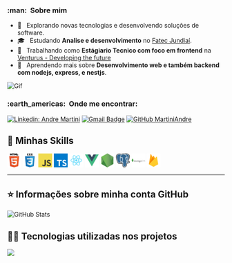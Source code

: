 <div style="display: inline-block">
<h3> :man: &nbsp;Sobre mim </h3>

- 🤔 &nbsp; Explorando novas tecnologias e desenvolvendo soluções de software.
- 🎓 &nbsp; Estudando **Analise e desenvolvimento** no <a href="http://fatecjd.edu.br/">Fatec Jundiaí</a>.
- 💼 &nbsp; Trabalhando como **Estágiario Tecnico com foco em frontend** na <a href="https://venturus.org.br/">Venturus - Developing the future</a>
- 🌱 &nbsp; Aprendendo mais sobre **Desenvolvimento web e também backend com nodejs, express, e nestjs**.
<img src="https://www.gifcen.com/wp-content/uploads/2021/02/demon-slayer-gif-1.gif" alt="Gif"/>
<h3> :earth_americas: &nbsp;Onde me encontrar: </h3> 

[![Linkedin: Andre Martini](https://img.shields.io/badge/-andremartini-blue?style=flat-square&logo=Linkedin&logoColor=white&link=https://www.linkedin.com/in/andr%C3%A9-martini-70b14b192/)](https://www.linkedin.com/in/andr%C3%A9-martini-70b14b192/)
[![Gmail Badge](https://img.shields.io/badge/-andremartini.10@gmail.com-006bed?style=flat-square&logo=Gmail&logoColor=white&link=mailto:andremartini.10@gmail.com)](mailto:andremartini.10@gmail.com)
[![GitHub MartiniAndre]( https://img.shields.io/github/followers/martiniandre?label=follow&style=social)](https://github.com/martiniandre)



## 🚀 Minhas Skills

<code><img height="32" src="https://raw.githubusercontent.com/github/explore/80688e429a7d4ef2fca1e82350fe8e3517d3494d/topics/html/html.png" alt="HTML5"/></code>
<code><img height="32" src="https://raw.githubusercontent.com/github/explore/80688e429a7d4ef2fca1e82350fe8e3517d3494d/topics/css/css.png" alt="CSS"/></code>
<code><img height="32" src="https://raw.githubusercontent.com/github/explore/80688e429a7d4ef2fca1e82350fe8e3517d3494d/topics/javascript/javascript.png" alt="Javascript"/></code>
<code><img height="32" src="https://raw.githubusercontent.com/github/explore/80688e429a7d4ef2fca1e82350fe8e3517d3494d/topics/typescript/typescript.png" alt="Typescript"/></code>
<code><img height="32" src="https://raw.githubusercontent.com/github/explore/80688e429a7d4ef2fca1e82350fe8e3517d3494d/topics/react/react.png" alt="React"/></code>
<code><img height="32" src="https://raw.githubusercontent.com/github/explore/80688e429a7d4ef2fca1e82350fe8e3517d3494d/topics/vue/vue.png" alt="Vue"/></code>
<code><img height="32" src="https://raw.githubusercontent.com/github/explore/80688e429a7d4ef2fca1e82350fe8e3517d3494d/topics/nodejs/nodejs.png" alt="Nodejs"/></code>
<code><img height="32" src="https://raw.githubusercontent.com/github/explore/80688e429a7d4ef2fca1e82350fe8e3517d3494d/topics/postgresql/postgresql.png" alt="PostegreSQL"/></code>
<code><img height="32" src="https://raw.githubusercontent.com/github/explore/80688e429a7d4ef2fca1e82350fe8e3517d3494d/topics/mongodb/mongodb.png" alt="MongoDB"/></code>
<code><img height="32" src="https://raw.githubusercontent.com/github/explore/80688e429a7d4ef2fca1e82350fe8e3517d3494d/topics/firebase/firebase.png" alt="Firebase"/></code>


---

## ⭐ Informações sobre minha conta GitHub
![GitHub Stats](https://github-readme-stats.vercel.app/api?username=martiniandre&show_icons=true)


## 🐱‍👓 Tecnologias utilizadas nos projetos
<div>
  <img src="https://github-readme-stats.vercel.app/api/top-langs/?username=martiniandre&theme=dracula&hide_langs_below=1" />



